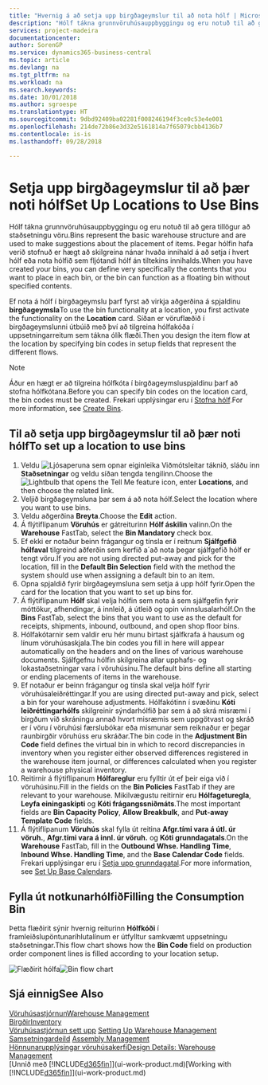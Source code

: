```yaml
---
title: "Hvernig á að setja upp birgðageymslur til að nota hólf | Microsoft Docs"
description: "Hólf tákna grunnvöruhúsauppbyggingu og eru notuð til að gera tillögur að staðsetningu vöru. Þegar hólfin hafa verið stofnuð er hægt að skilgreina nánar hvaða innihald á að setja í hvert hólf eða nota hólfið sem fljótandi hólf án tiltekins innihalds."
services: project-madeira
documentationcenter: 
author: SorenGP
ms.service: dynamics365-business-central
ms.topic: article
ms.devlang: na
ms.tgt_pltfrm: na
ms.workload: na
ms.search.keywords: 
ms.date: 10/01/2018
ms.author: sgroespe
ms.translationtype: HT
ms.sourcegitcommit: 9dbd92409ba02281f008246194f3ce0c53e4e001
ms.openlocfilehash: 214de72b86e3d32e5161814a7f65079cbb4136b7
ms.contentlocale: is-is
ms.lasthandoff: 09/28/2018

---
```

# <a name="set-up-locations-to-use-bins"></a><span data-ttu-id="4e782-104">Setja upp birgðageymslur til að þær noti hólf</span><span class="sxs-lookup"><span data-stu-id="4e782-104">Set Up Locations to Use Bins</span></span>
<span data-ttu-id="4e782-105">Hólf tákna grunnvöruhúsauppbyggingu og eru notuð til að gera tillögur að staðsetningu vöru.</span><span class="sxs-lookup"><span data-stu-id="4e782-105">Bins represent the basic warehouse structure and are used to make suggestions about the placement of items.</span></span> <span data-ttu-id="4e782-106">Þegar hólfin hafa verið stofnuð er hægt að skilgreina nánar hvaða innihald á að setja í hvert hólf eða nota hólfið sem fljótandi hólf án tiltekins innihalds.</span><span class="sxs-lookup"><span data-stu-id="4e782-106">When you have created your bins, you can define very specifically the contents that you want to place in each bin, or the bin can function as a floating bin without specified contents.</span></span>  

<span data-ttu-id="4e782-107">Ef nota á hólf í birgðageymslu þarf fyrst að virkja aðgerðina á spjaldinu **birgðageymsla**</span><span class="sxs-lookup"><span data-stu-id="4e782-107">To use the bin functionality at a location, you first activate the functionality on the **Location** card.</span></span> <span data-ttu-id="4e782-108">Síðan er vöruflæðið í birgðageymslunni útbúið með því að tilgreina hólfakóða í uppsetningarreitum sem tákna ólík flæði.</span><span class="sxs-lookup"><span data-stu-id="4e782-108">Then you design the item flow at the location by specifying bin codes in setup fields that represent the different flows.</span></span>  

> [!NOTE]  
>  <span data-ttu-id="4e782-109">Áður en hægt er að tilgreina hólfkóta í birgðageymsluspjaldinu þarf að stofna hólfkótana.</span><span class="sxs-lookup"><span data-stu-id="4e782-109">Before you can specify bin codes on the location card, the bin codes must be created.</span></span> <span data-ttu-id="4e782-110">Frekari upplýsingar eru í [Stofna hólf](warehouse-how-to-create-individual-bins.md).</span><span class="sxs-lookup"><span data-stu-id="4e782-110">For more information, see [Create Bins](warehouse-how-to-create-individual-bins.md).</span></span>  

## <a name="to-set-up-a-location-to-use-bins"></a><span data-ttu-id="4e782-111">Til að setja upp birgðageymslur til að þær noti hólf</span><span class="sxs-lookup"><span data-stu-id="4e782-111">To set up a location to use bins</span></span>  
1.  <span data-ttu-id="4e782-112">Veldu ![Ljósaperuna sem opnar eiginleika Viðmótsleitar](media/ui-search/search_small.png "Segðu mér hvað þú vilt gera") táknið, sláðu inn **Staðsetningar** og veldu síðan tengda tengilinn.</span><span class="sxs-lookup"><span data-stu-id="4e782-112">Choose the ![Lightbulb that opens the Tell Me feature](media/ui-search/search_small.png "Tell me what you want to do") icon, enter **Locations**, and then choose the related link.</span></span>  
2.  <span data-ttu-id="4e782-113">Veljið birgðageymsluna þar sem á að nota hólf.</span><span class="sxs-lookup"><span data-stu-id="4e782-113">Select the location where you want to use bins.</span></span>  
3.  <span data-ttu-id="4e782-114">Veldu aðgerðina **Breyta**.</span><span class="sxs-lookup"><span data-stu-id="4e782-114">Choose the **Edit** action.</span></span>  
4.  <span data-ttu-id="4e782-115">Á flýtiflipanum **Vöruhús** er gátreiturinn **Hólf áskilin** valinn.</span><span class="sxs-lookup"><span data-stu-id="4e782-115">On the **Warehouse** FastTab, select the **Bin Mandatory** check box.</span></span>  
5.  <span data-ttu-id="4e782-116">Ef ekki er notaður beinn frágangur og tínsla er í reitnum **Sjálfgefið hólfaval** tilgreind aðferðin sem kerfið a´að nota þegar sjálfgefið hólf er tengt vöru.</span><span class="sxs-lookup"><span data-stu-id="4e782-116">If you are not using directed put-away and pick for the location, fill in the **Default Bin Selection** field with the method the system should use when assigning a default bin to an item.</span></span>  
6.  <span data-ttu-id="4e782-117">Opna spjaldið fyrir birgðageymsluna sem setja á upp hólf fyrir.</span><span class="sxs-lookup"><span data-stu-id="4e782-117">Open the card for the location that you want to set up bins for.</span></span>
7.  <span data-ttu-id="4e782-118">Á flýtiflipanum **Hólf** skal velja hólfin sem nota á sem sjálfgefin fyrir móttökur, afhendingar, á innleið, á útleið og opin vinnslusalarhólf.</span><span class="sxs-lookup"><span data-stu-id="4e782-118">On the **Bins** FastTab, select the bins that you want to use as the default for receipts, shipments, inbound, outbound, and open shop floor bins.</span></span>  
8.  <span data-ttu-id="4e782-119">Hólfakótarnir sem valdir eru hér munu birtast sjálfkrafa á hausum og línum vöruhúsaskjala.</span><span class="sxs-lookup"><span data-stu-id="4e782-119">The bin codes you fill in here will appear automatically on the headers and on the lines of various warehouse documents.</span></span> <span data-ttu-id="4e782-120">Sjálfgefnu hólfin skilgreina allar upphafs- og lokastaðsetningar vara í vöruhúsinu.</span><span class="sxs-lookup"><span data-stu-id="4e782-120">The default bins define all starting or ending placements of items in the warehouse.</span></span>  
9.  <span data-ttu-id="4e782-121">Ef notaður er beinn frágangur og tínsla skal velja hólf fyrir vöruhúsaleiðréttingar.</span><span class="sxs-lookup"><span data-stu-id="4e782-121">If you are using directed put-away and pick, select a bin for your warehouse adjustments.</span></span> <span data-ttu-id="4e782-122">Hólfakótinn í svæðinu **Kóti leiðréttingarhólfs** skilgreinir sýndarhólfið þar sem á að skrá misræmi í birgðum við skráningu annað hvort misræmis sem uppgötvast og skráð er í vöru í vöruhúsi færslubókar eða mismunar sem reiknaður er þegar raunbirgðir vöruhúss eru skráðar.</span><span class="sxs-lookup"><span data-stu-id="4e782-122">The bin code in the **Adjustment Bin Code** field defines the virtual bin in which to record discrepancies in inventory when you register either observed differences registered in the warehouse item journal, or differences calculated when you register a warehouse physical inventory.</span></span>  
10. <span data-ttu-id="4e782-123">Reitirnir á flýtiflipanum **Hólfareglur** eru fylltir út ef þeir eiga við í vöruhúsinu.</span><span class="sxs-lookup"><span data-stu-id="4e782-123">Fill in the fields on the **Bin Policies** FastTab if they are relevant to your warehouse.</span></span> <span data-ttu-id="4e782-124">Mikilvægustu reitirnir eru **Hólfageturegla**, **Leyfa einingaskipti** og **Kóti frágangssniðmáts**.</span><span class="sxs-lookup"><span data-stu-id="4e782-124">The most important fields are **Bin Capacity Policy**, **Allow Breakbulk**, and **Put-away Template Code** fields.</span></span>  
11. <span data-ttu-id="4e782-125">Á flýtiflipanum **Vöruhús** skal fylla út reitina **Afgr.tími vara á útl. úr vöruh.**, **Afgr.tími vara á innl. úr vöruh.** og **Kóti grunndagatals**.</span><span class="sxs-lookup"><span data-stu-id="4e782-125">On the **Warehouse** FastTab, fill in the **Outbound Whse. Handling Time**, **Inbound Whse. Handling Time**, and the **Base Calendar Code** fields.</span></span> <span data-ttu-id="4e782-126">Frekari upplýsingar eru í [Setja upp grunndagatal](across-how-to-assign-base-calendars.md).</span><span class="sxs-lookup"><span data-stu-id="4e782-126">For more information, see [Set Up Base Calendars](across-how-to-assign-base-calendars.md).</span></span>

## <a name="filling-the-consumption-bin"></a><span data-ttu-id="4e782-127">Fylla út notkunarhólfið</span><span class="sxs-lookup"><span data-stu-id="4e782-127">Filling the Consumption Bin</span></span>
<span data-ttu-id="4e782-128">Þetta flæðirit sýnir hvernig reiturinn **Hólfkóði** í framleiðslupöntunaríhlutalínum er útfylltur samkvæmt uppsetningu staðsetningar.</span><span class="sxs-lookup"><span data-stu-id="4e782-128">This flow chart shows how the **Bin Code** field on production order component lines is filled according to your location setup.</span></span>

<span data-ttu-id="4e782-129">![Flæðirit hólfa](media/binflow.png "Hólfaflæði")</span><span class="sxs-lookup"><span data-stu-id="4e782-129">![Bin flow chart](media/binflow.png "BinFlow")</span></span>  

## <a name="see-also"></a><span data-ttu-id="4e782-130">Sjá einnig</span><span class="sxs-lookup"><span data-stu-id="4e782-130">See Also</span></span>
[<span data-ttu-id="4e782-131">Vöruhúsastjórnun</span><span class="sxs-lookup"><span data-stu-id="4e782-131">Warehouse Management</span></span>](warehouse-manage-warehouse.md)  
[<span data-ttu-id="4e782-132">Birgðir</span><span class="sxs-lookup"><span data-stu-id="4e782-132">Inventory</span></span>](inventory-manage-inventory.md)  
<span data-ttu-id="4e782-133">[Vöruhúsastjórnun sett upp](warehouse-setup-warehouse.md)   </span><span class="sxs-lookup"><span data-stu-id="4e782-133">[Setting Up Warehouse Management](warehouse-setup-warehouse.md)   </span></span>  
<span data-ttu-id="4e782-134">[Samsetningardeild](assembly-assemble-items.md)  </span><span class="sxs-lookup"><span data-stu-id="4e782-134">[Assembly Management](assembly-assemble-items.md)  </span></span>  
[<span data-ttu-id="4e782-135">Hönnunarupplýsingar vöruhúsakerfi</span><span class="sxs-lookup"><span data-stu-id="4e782-135">Design Details: Warehouse Management</span></span>](design-details-warehouse-management.md)  
<span data-ttu-id="4e782-136">[Unnið með [!INCLUDE[d365fin](includes/d365fin_md.md)]](ui-work-product.md)</span><span class="sxs-lookup"><span data-stu-id="4e782-136">[Working with [!INCLUDE[d365fin](includes/d365fin_md.md)]](ui-work-product.md)</span></span>

